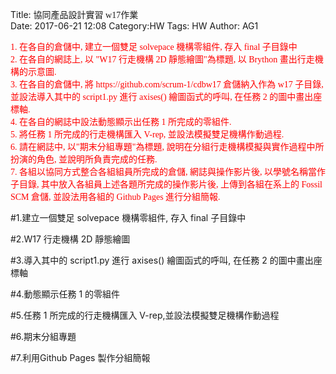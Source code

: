 Title: <font face="標楷體">協同產品設計實習 w17作業</font><br>
Date: 2017-06-21 12:08
Category:HW
Tags: HW
Author: AG1 

<font face="標楷體" color="red">
1. 在各自的倉儲中, 建立一個雙足 solvepace 機構零組件, 存入 final 子目錄中
</font><br>
<font face="標楷體" color="red">
2. 在各自的網誌上, 以 "W17 行走機構 2D 靜態繪圖"為標題, 以 Brython 畫出行走機構的示意圖.
</font><br>
<font face="標楷體" color="red">
3. 在各自的倉儲中, 將 https://github.com/scrum-1/cdbw17 倉儲納入作為 w17 子目錄, 並設法導入其中的 script1.py 進行 axises() 繪圖函式的呼叫, 在任務 2 的圖中畫出座標軸.
</font><br>
<font face="標楷體" color="red">
4. 在各自的網誌中設法動態顯示出任務 1 所完成的零組件.
</font><br>
<font face="標楷體" color="red">
5. 將任務 1 所完成的行走機構匯入 V-rep, 並設法模擬雙足機構作動過程.
</font><br>
<font face="標楷體" color="red">
6. 請在網誌中, 以"期末分組專題"為標題, 說明在分組行走機構模擬與實作過程中所扮演的角色, 並說明所負責完成的任務.
</font><br>
<font face="標楷體" color="red">
7. 各組以協同方式整合各組組員所完成的倉儲, 網誌與操作影片後, 以學號名稱當作子目錄, 其中放入各組員上述各題所完成的操作影片後, 上傳到各組在系上的 Fossil SCM 倉儲, 並設法用各組的 Github Pages 進行分組簡報.
</font><br>

<!-- PELICAN_END_SUMMARY -->
#1.建立一個雙足 solvepace 機構零組件, 存入 final 子目錄中

#2.W17 行走機構 2D 靜態繪圖

#3.導入其中的 script1.py 進行 axises() 繪圖函式的呼叫, 在任務 2 的圖中畫出座標軸

#4.動態顯示任務 1 的零組件

#5.任務 1 所完成的行走機構匯入 V-rep,並設法模擬雙足機構作動過程

#6.期末分組專題

#7.利用Github Pages 製作分組簡報


